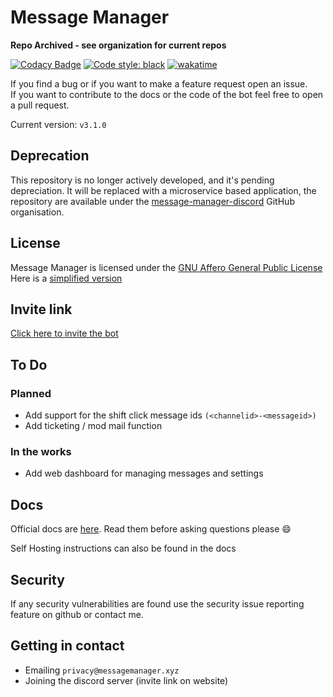 # Message Manager


**Repo Archived - see organization for current repos**

[![Codacy Badge](https://api.codacy.com/project/badge/Grade/326569ef23ba4a46848e531a662970c0)](https://app.codacy.com/gh/AnotherCat/message-bot?utm_source=github.com&utm_medium=referral&utm_content=AnotherCat/message-bot&utm_campaign=Badge_Grade_Settings)
[![Code style: black](https://img.shields.io/badge/code%20style-black-000000.svg)](https://github.com/psf/black)
[![wakatime](https://wakatime.com/badge/github/message-manager-discord/bot.svg)](https://wakatime.com/badge/github/message-manager-discord/bot)

<!--
[![Support Server Invite](https://discord.com/api/guilds/742373263593963614/embed.png)](https://discord.gg/xFZu29t)
-->

If you find a bug or if you want to make a feature request<!--, either join the [discord server](https://discord.gg/xFZu29t) or --> open an issue.  
If you want to contribute to the docs or the code of the bot feel free to open a pull request.

Current version: `v3.1.0`

## Deprecation

This repository is no longer actively developed, and it's pending depreciation.
It will be replaced with a microservice based application, the repository are available under the [message-manager-discord](https://github.com/message-manager-discord) GitHub organisation.

## License

Message Manager is licensed under the [GNU Affero General Public License](https://github.com/AnotherCat/message-manager/blob/master/LICENSE)  
Here is a [simplified version](<https://tldrlegal.com/license/gnu-affero-general-public-license-v3-(agpl-3.0)#summary>)

## Invite link

[Click here to invite the bot](https://messagemanager.xyz/invite)

## To Do

### Planned

- Add support for the shift click message ids `(<channelid>-<messageid>)`
- Add ticketing / mod mail function

### In the works

- Add web dashboard for managing messages and settings

## Docs

Official docs are [here](https://docs.messagemanager.xyz). Read them before asking questions please :smile:

Self Hosting instructions can also be found in the docs

## Security

If any security vulnerabilities are found use the security issue reporting feature on github or contact me.

## Getting in contact

- Emailing `privacy@messagemanager.xyz`
- Joining the discord server (invite link on website)
